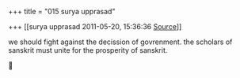 +++
title = "015 surya upprasad"

+++
[[surya upprasad	2011-05-20, 15:36:36 [Source](https://groups.google.com/g/bvparishat/c/xw9RIghQPcU)]]



we should fight against the decission of govrenment. the scholars of sanskrit must unite for the prosperity of sanskrit.



